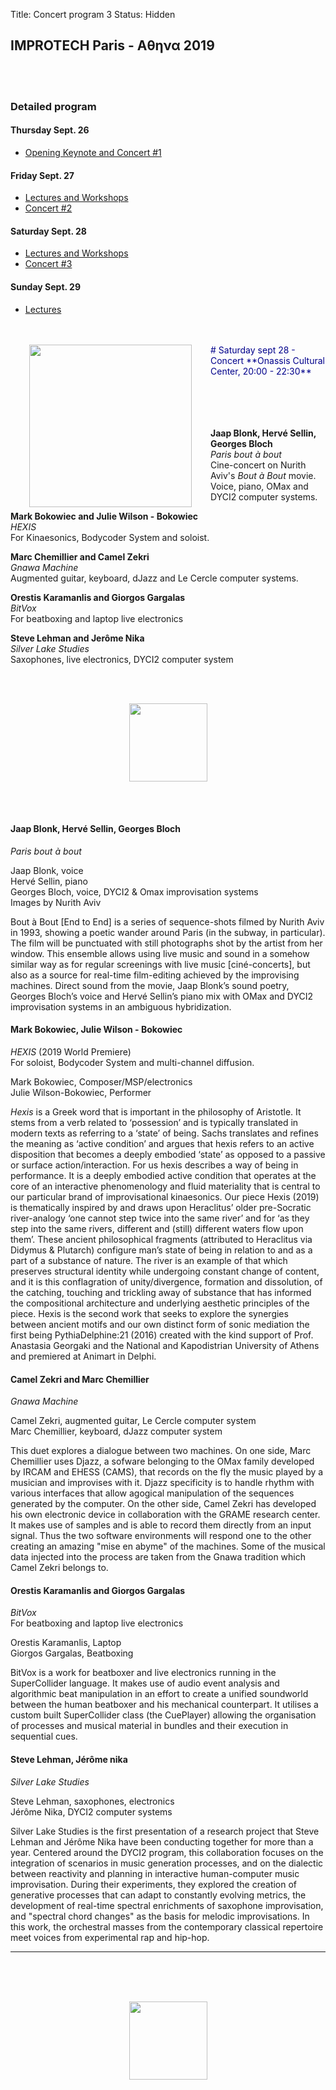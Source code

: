 Title: Concert program 3
Status: Hidden


## IMPROTECH Paris -  &Alpha;&theta;&eta;&nu;&alpha; 2019

<br>
<br>

### Detailed program

#### Thursday Sept. 26
* [Opening Keynote and Concert #1]({filename}/pages/ProgramNote_Concert1.md)
#### Friday Sept. 27
* [Lectures and Workshops]({filename}/pages/LecturesFri.md)
* [Concert #2]({filename}/pages/ProgramNote_Concert2.md)
#### Saturday Sept. 28
* [Lectures and Workshops]({filename}/pages/LecturesSat.md)
* [Concert #3]({filename}/pages/ProgramNote_Concert3.md)  
#### Sunday Sept. 29
* [Lectures]({filename}/pages/LecturesSun.md)


<br>
<br>

<img src="../images/IKPoster_frag16.png" width="260" style="float:left" hspace="30">
<font color="DarkBlue">
# Saturday sept 28 - Concert
**Onassis Cultural Center, 20:00 - 22:30**
<br><br><br>
</font>
<br>
<br>


**Jaap Blonk, Hervé Sellin, Georges Bloch**  
*Paris bout à bout*  
Cine-concert on Nurith Aviv's *Bout à Bout* movie. Voice, piano, OMax and DYCI2 computer systems.

**Mark Bokowiec and Julie Wilson - Bokowiec**  
*HEXIS*  
For Kinaesonics, Bodycoder System and soloist.

**Marc Chemillier and Camel Zekri**  
*Gnawa Machine*  
Augmented guitar, keyboard, dJazz and Le Cercle computer systems.

**Orestis Karamanlis and Giorgos Gargalas**  
*BitVox*  
For beatboxing and laptop live electronics

**Steve Lehman and Jerôme Nika**  
*Silver Lake Studies*  
Saxophones, live electronics, DYCI2 computer system

<br>
<br>

<p align="center">
<img src="../images/IKPoster_frag19.png" width="125" >
</p>

<br>
<br>

#### Jaap Blonk, Hervé Sellin, Georges Bloch
*Paris bout à bout*

Jaap Blonk, voice  
Hervé Sellin, piano  
Georges Bloch, voice, DYCI2 & Omax improvisation systems  
Images by Nurith Aviv  

Bout à Bout [End to End] is a series of sequence-shots filmed by Nurith Aviv in 1993, showing a poetic wander around Paris (in the subway, in particular). The film will be punctuated with still photographs shot by the artist from her window. This ensemble allows using live music and sound in a somehow similar way as for regular screenings with live music [ciné-concerts], but also as a source for real-time film-editing achieved by the improvising machines. Direct sound from the movie, Jaap Blonk’s sound poetry, Georges Bloch’s voice and Hervé Sellin’s piano mix with OMax and DYCI2 improvisation systems in an ambiguous hybridization.


#### Mark Bokowiec, Julie Wilson - Bokowiec
*HEXIS* (2019 World Premiere)    
For soloist, Bodycoder System and multi-channel diffusion.  

Mark Bokowiec, Composer/MSP/electronics  
Julie Wilson-Bokowiec, Performer  

*Hexis* is a Greek word that is important in the philosophy of Aristotle. It stems from a verb related to ‘possession’ and is typically translated in modern texts as referring to a ‘state’ of being. Sachs translates and refines the meaning as ‘active condition’ and argues that hexis refers to an active disposition that becomes a deeply embodied ‘state’ as opposed to a passive or surface action/interaction. For us hexis describes a way of being in performance. It is a deeply embodied active condition that operates at the core of an interactive phenomenology and fluid materiality that is central to our particular brand of improvisational kinaesonics. Our piece Hexis (2019) is thematically inspired by and draws upon Heraclitus’ older pre-Socratic river-analogy ‘one cannot step twice into the same river’ and for ‘as they step into the same rivers, different and (still) different waters flow upon them’. These ancient philosophical fragments (attributed to Heraclitus via Didymus & Plutarch) configure man’s state of being in relation to and as a part of a substance of nature. The river is an example of that which preserves structural identity while undergoing constant change of content, and it is this conflagration of unity/divergence, formation and dissolution, of the catching, touching and trickling away of substance that has informed the compositional architecture and underlying aesthetic principles of the piece. Hexis is the second work that seeks to explore the synergies between ancient motifs and our own distinct form of sonic mediation the first being PythiaDelphine:21 (2016) created with the kind support of Prof. Anastasia Georgaki and the National and Kapodistrian University of Athens and premiered at Animart in Delphi.


#### Camel Zekri and Marc Chemillier
*Gnawa Machine*  

Camel Zekri, augmented guitar, Le Cercle computer system  
Marc Chemillier, keyboard, dJazz computer system  

This duet explores a dialogue between two machines. On one side, Marc Chemillier uses Djazz, a sofware belonging to the OMax family developed by IRCAM and EHESS (CAMS), that records on the fly the music played by a musician and improvises with it. Djazz specificity is to handle rhythm with various interfaces that allow agogical manipulation of the sequences generated by the computer. On the other side, Camel Zekri has developed his own electronic device in collaboration with the GRAME research center. It makes use of samples and is able to record them directly from an input signal. Thus the two software environments will respond one to the other creating an amazing "mise en abyme" of the machines. Some of the musical data injected into the process are taken from the Gnawa tradition which Camel Zekri belongs to.

#### Orestis Karamanlis and Giorgos Gargalas
*BitVox*  
For beatboxing and laptop live electronics  

Orestis Karamanlis, Laptop  
Giorgos Gargalas, Beatboxing  

BitVox is a work for beatboxer and live electronics running in the SuperCollider language. It makes use of audio event analysis and algorithmic beat manipulation in an effort to create a unified soundworld between the human beatboxer and his mechanical counterpart. It utilises a custom built SuperCollider class (the CuePlayer) allowing the organisation of processes and musical material in bundles and their execution in sequential cues.


#### Steve Lehman, Jérôme nika
*Silver Lake Studies*

Steve Lehman, saxophones, electronics  
Jérôme Nika, DYCI2 computer systems  

Silver Lake Studies is the first presentation of a research project that Steve Lehman and Jérôme Nika have been conducting together for more than a year. Centered around the DYCI2 program, this collaboration focuses on the integration of scenarios in music generation processes, and on the dialectic between reactivity and planning in interactive human-computer music improvisation. During their experiments, they explored the creation of generative processes that can adapt to constantly evolving metrics, the development of real-time spectral enrichments of saxophone improvisation, and "spectral chord changes" as the basis for melodic improvisations. In this work, the orchestral masses from the contemporary classical repertoire meet voices from experimental rap and hip-hop.

---
<br>
<br>
<br>

<p align="center">
<img src="../images/IKPoster_frag20.png" width="125" >
</p>
